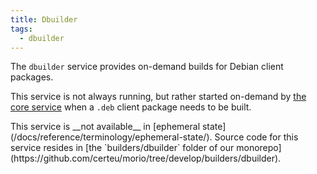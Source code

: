 ```yaml
---
title: Dbuilder
tags:
  - dbuilder
---
```


The `dbuilder` service provides on-demand builds for Debian client packages.

This service is not always running, but rather started on-demand by [the core
service](/docs/reference/services/core) when a `.deb` client package needs to
be built.

<Note>
This service is __not available__ in [ephemeral state](/docs/reference/terminology/ephemeral-state/).
</Note>

<Scode>
Source code for this service resides in [the `builders/dbuilder` folder of our monorepo](https://github.com/certeu/morio/tree/develop/builders/dbuilder).
</Scode>

